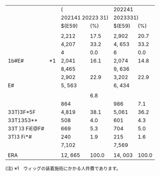 <table><tr><td rowspan="3"></td><td rowspan="3"></td><td colspan="2">(</td><td colspan="2">202241</td></tr><tr><td colspan="2">202141 20223 31)</td><td colspan="2">2023331)</td></tr><tr><td>$(E59)</td><td>(%)</td><td>$(E59)</td><td>(%)</td></tr><tr><td></td><td></td><td></td><td></td><td></td><td></td></tr><tr><td> </td><td></td><td>2,212</td><td>17.5</td><td>2,902</td><td>20.7</td></tr><tr><td></td><td></td><td>4,207</td><td>33.2</td><td>4, 653</td><td>33.2</td></tr><tr><td></td><td></td><td>4</td><td>0.0</td><td>6</td><td>0.0</td></tr><tr><td>1b#E#</td><td>*1</td><td>2,041</td><td>16.1</td><td>2,074</td><td>14.8</td></tr><tr><td></td><td></td><td>8,465</td><td></td><td>9, 636</td><td></td></tr><tr><td> </td><td></td><td>2,902</td><td>22.9</td><td>3,202</td><td>22.9</td></tr><tr><td>E#</td><td></td><td>5, 563</td><td></td><td>6, 434</td><td></td></tr><tr><td></td><td></td><td></td><td></td><td></td><td></td></tr><tr><td></td><td></td><td></td><td>6.8</td><td></td><td></td></tr><tr><td></td><td></td><td>864</td><td></td><td>986</td><td>7.1</td></tr><tr><td>33T)3F*5F</td><td></td><td>4,819</td><td>38.1</td><td>5,061</td><td>36.2</td></tr><tr><td>33T1353**</td><td></td><td>508</td><td>4.0</td><td>601</td><td>4.3</td></tr><tr><td>33T )3 FiE@F#</td><td></td><td>669</td><td>5.3</td><td>704</td><td>5.0</td></tr><tr><td>3T)3 Fi*#</td><td></td><td>240</td><td>1.9</td><td>215</td><td>1.6</td></tr><tr><td></td><td></td><td>7,102</td><td></td><td>7,569</td><td></td></tr><tr><td></td><td></td><td></td><td></td><td></td><td></td></tr><tr><td>ERA</td><td></td><td>12, 665</td><td>100.0</td><td>14, 003</td><td>100.0</td></tr></table>

(注) ※1　ウィッグの装着施術にかかる人件費であります。